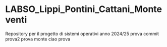 # LABSO_Lippi_Pontini_Cattani_Monteventi
Repository per il progetto di sistemi operativi anno 2024/25
prova commit
prova2
prova monte
ciao prova
